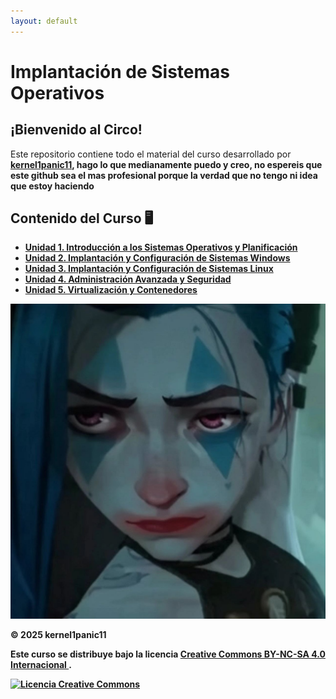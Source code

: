 ```yaml
---
layout: default
---
```


<main class="contenedor-principal">
    
<h1 class="titulo">Implantación de Sistemas Operativos</h1>
<div class="loading-bar"><div class="loading-progress"></div></div>
<div class="content-section">
  <h2 class="sub">¡Bienvenido al Circo!</h2>

  Este repositorio contiene todo el material del curso desarrollado por <strong><a href="https://github.com/kernel1panic11/" target="_blank">kernel1panic11</a>, hago lo que medianamente puedo y creo, no espereis que este github sea el mas profesional porque la verdad que no tengo ni idea que estoy haciendo
  
</div>

<div class="content-section">
  <h2 class="sub">Contenido del Curso 🖥️</h2>
<ul class="projects-list">
    <li><a href="SP1/SP1.md"><i class="fa-solid fa-book"></i><span>Unidad 1. Introducción a los Sistemas Operativos y Planificación</span></a></li>
    <li><a href="SP2/SP2.md"><i class="fa-brands fa-windows"></i><span>Unidad 2. Implantación y Configuración de Sistemas Windows</span></a></li>
    <li><a href="SP3/SP3.md"><i class="fa-brands fa-linux"></i><span>Unidad 3. Implantación y Configuración de Sistemas Linux</span></a></li>
    <li><a href="SP4/SP4.md"><i class="fa-solid fa-shield-halved"></i><span>Unidad 4. Administración Avanzada y Seguridad</span></a></li>
    <li><a href="SP5/SP5.md"><i class="fa-solid fa-server"></i><span>Unidad 5. Virtualización y Contenedores</span></a></li>
  </ul>
</div>

<div class="content-section">
  <img src="https://raw.githubusercontent.com/kernel1panic11/ISOPJ1/main/assetscss/photo_2025-09-22_12-41-21.jpg" alt="Esquema del curso" class="course-image">
</div>

<div class="footer-text">
    <p>&copy; 2025 kernel1panic11</p>
    <p>
        Este curso se distribuye bajo la licencia 
        <a rel="license" href="http://creativecommons.org/licenses/by-nc-sa/4.0/">
            Creative Commons BY-NC-SA 4.0 Internacional
        </a>.
    </p>
    <a rel="license" href="http://creativecommons.org/licenses/by-nc-sa/4.0/">
        <img alt="Licencia Creative Commons" src="https://i.creativecommons.org/l/by-nc-sa/4.0/88x31.png" />
    </a>
</div>

</main>

